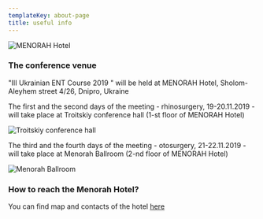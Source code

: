 ```yaml
---
templateKey: about-page
title: useful info
---
```

![MENORAH Hotel](/img/menora-hotel.jpg "MENORAH Hotel")

### The conference venue

"III Ukrainian ENT Course 2019 " will be held at MENORAH Hotel, Sholom-Aleyhem street 4/26, Dnipro, Ukraine

The first and the second days of the meeting - rhinosurgery, 19-20.11.2019 - will take place at Troitskiy conference hall (1-st floor of MENORAH Hotel) 

![Troitskiy conference hall](/img/1й-этаж-1.jpg "Troitskiy conference hall")

The third and the fourth days of the meeting - otosurgery, 21-22.11.2019 - will take place at Menorah Ballroom (2-nd floor of MENORAH Hotel) 

![Menorah Ballroom](/img/kc-ballroom-01.jpg "Menorah Ballroom")

### How to reach the Menorah Hotel?

You can find map and contacts of the hotel [here](http://menorahotel.com/contacts/)
